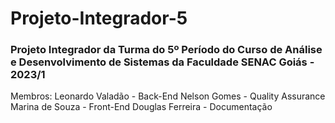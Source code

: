 # Projeto-Integrador-5
### Projeto Integrador da Turma do 5º Período do Curso de Análise e Desenvolvimento de Sistemas da Faculdade SENAC Goiás - 2023/1
Membros:  Leonardo Valadão - Back-End
          Nelson Gomes - Quality Assurance
          Marina de Souza - Front-End
          Douglas Ferreira - Documentação
